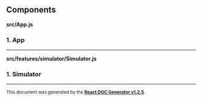 Components
----------

**src/App.js**

### 1. App




-----
**src/features/simulator/Simulator.js**

### 1. Simulator




-----

<sub>This document was generated by the <a href="https://github.com/marborkowski/react-doc-generator" target="_blank">**React DOC Generator v1.2.5**</a>.</sub>
